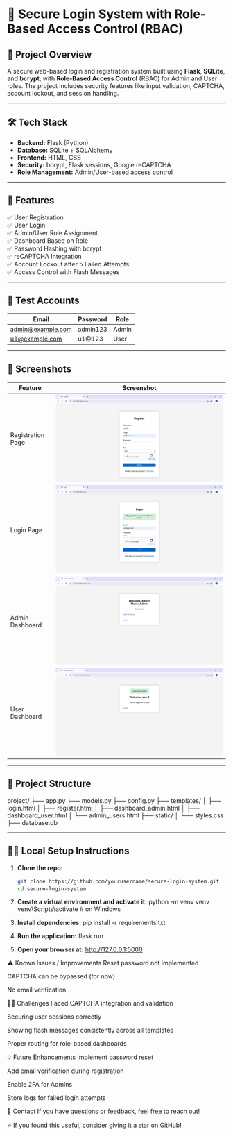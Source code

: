 # 🔐 Secure Login System with Role-Based Access Control (RBAC)
## 📌 Project Overview
A secure web-based login and registration system built using **Flask**, **SQLite**, and **bcrypt**, with **Role-Based Access Control** (RBAC) for Admin and User roles. The project includes security features like input validation, CAPTCHA, account lockout, and session handling.

---

## 🛠️ Tech Stack
- **Backend:** Flask (Python)
- **Database:** SQLite + SQLAlchemy
- **Frontend:** HTML, CSS
- **Security:** bcrypt, Flask sessions, Google reCAPTCHA
- **Role Management:** Admin/User-based access control

---

## 🚀 Features

✅ User Registration  
✅ User Login  
✅ Admin/User Role Assignment  
✅ Dashboard Based on Role  
✅ Password Hashing with bcrypt  
✅ reCAPTCHA Integration  
✅ Account Lockout after 5 Failed Attempts  
✅ Access Control with Flash Messages

---

## 🧪 Test Accounts

| Email | Password | Role  |
|-------|----------|-------|
| admin@example.com | admin123 | Admin |
| u1@example.com    | u1@123   | User  |

---

## 📸 Screenshots

| Feature | Screenshot |
|--------|------------|
| Registration Page | ![Register](screenshot/register.png) |
| Login Page | ![Login](screenshot/login.png) |
| Admin Dashboard | ![Admin](screenshot/admin_dashboard.png) |
| User Dashboard | ![User](screenshot/user_dashboard.png) |

---

## 📂 Project Structure

project/
├── app.py
├── models.py
├── config.py
├── templates/
│ ├── login.html
│ ├── register.html
│ ├── dashboard_admin.html
│ ├── dashboard_user.html
│ └── admin_users.html
├── static/
│ └── styles.css
├── database.db


---

## 🧑‍💻 Local Setup Instructions

1. **Clone the repo:**
   ```bash
   git clone https://github.com/yourusername/secure-login-system.git
   cd secure-login-system
   
2. **Create a virtual environment and activate it:**
   python -m venv venv
   venv\Scripts\activate  # on Windows
   
3. **Install dependencies:**
   pip install -r requirements.txt
   
4. **Run the application:**
   flask run
   
5. **Open your browser at:**
   http://127.0.0.1:5000

⚠️ Known Issues / Improvements
Reset password not implemented

CAPTCHA can be bypassed (for now)

No email verification

🙋‍♂️ Challenges Faced
CAPTCHA integration and validation

Securing user sessions correctly

Showing flash messages consistently across all templates

Proper routing for role-based dashboards

💡 Future Enhancements
Implement password reset

Add email verification during registration

Enable 2FA for Admins

Store logs for failed login attempts

📧 Contact
If you have questions or feedback, feel free to reach out!

⭐ If you found this useful, consider giving it a star on GitHub!


